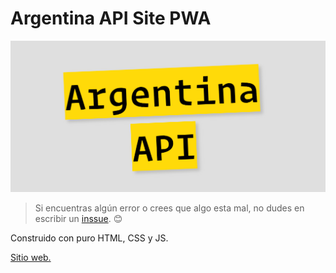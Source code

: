 # Argentina API Site PWA
![Argentina API](/icons/arg_api.png)


> Si encuentras algún error o crees que algo esta mal, no dudes en escribir un [inssue](https://github.com/Franqsanz/argentina-api/issues). 😊

Construido con puro HTML, CSS y JS.

[Sitio web.](https://argentina-api.netlify.app/)

